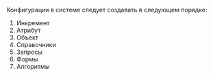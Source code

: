 Конфигурации в системе следует создавать в следующем порядке: 
1. Инкремент
2. Атрибут
3. Объект
4. Справочники
5. Запросы
6. Формы
7. Алгоритмы


